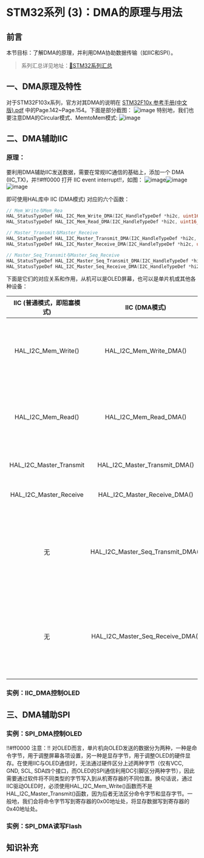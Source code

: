 # STM32系列 (3)：DMA的原理与用法 

## 前言
本节目标：了解DMA的原理，并利用DMA协助数据传输（如IIC和SPI）。  
>系列汇总详见地址：[📕STM32系列汇总](Blogs/STM32/STM32系列汇总.md)

## 一、DMA原理及特性
对于STM32F103x系列，官方对其DMA的说明在 [STM32F10x 参考手册(中文版).pdf](/static/uploads/2024/5/30/764d9b9b210b4c052c24837bf24e0398.pdf) 中的Page.142~Page.154。下面是部分截图：
![image](/static/uploads/2024/5/30/2620acc32a8f60157215d73032b29ae6.png)
特别地，我们也要注意DMA的Circular模式、MemtoMem模式:
![image](/static/uploads/2024/5/30/0bee07ed03800efc07379c71416e705b.png)

## 二、DMA辅助IIC
### 原理：
要利用DMA辅助IIC发送数据，需要在常规IIC通信的基础上，添加一个 DMA (IIC_TX)，并!!#ff0000 打开 IIC event interrupt!!，如图：
![image](/static/uploads/2024/5/29/f5105812ffef0d84f5268dd84d45f89b.png)![image](/static/uploads/2024/5/29/9be78ae3dc015cf74ba9b85c2704f1a3.png)![image](/static/uploads/2024/5/30/9c5bc76f0e95214cba6663fc17b83a1c.png)

即可使用HAL库中 IIC (DMA模式) 对应的六个函数：
```c
// Mem_Write与Mem_Rea
HAL_StatusTypeDef HAL_I2C_Mem_Write_DMA(I2C_HandleTypeDef *hi2c, uint16_t DevAddress, uint16_t MemAddress, uint16_t MemAddSize, uint8_t *pData, uint16_t Size);
HAL_StatusTypeDef HAL_I2C_Mem_Read_DMA(I2C_HandleTypeDef *hi2c, uint16_t DevAddress, uint16_t MemAddress, uint16_t MemAddSize, uint8_t *pData, uint16_t Size);

// Master_Transmit与Master_Receive
HAL_StatusTypeDef HAL_I2C_Master_Transmit_DMA(I2C_HandleTypeDef *hi2c, uint16_t DevAddress, uint8_t *pData, uint16_t Size);
HAL_StatusTypeDef HAL_I2C_Master_Receive_DMA(I2C_HandleTypeDef *hi2c, uint16_t DevAddress, uint8_t *pData, uint16_t Size);

// Master_Seq_Transmit与Master_Seq_Receive
HAL_StatusTypeDef HAL_I2C_Master_Seq_Transmit_DMA(I2C_HandleTypeDef *hi2c, uint16_t DevAddress, uint8_t *pData, uint16_t Size, uint32_t XferOptions);
HAL_StatusTypeDef HAL_I2C_Master_Seq_Receive_DMA(I2C_HandleTypeDef *hi2c, uint16_t DevAddress, uint8_t *pData, uint16_t Size, uint32_t XferOptions);
```

下面是它们的对应关系和作用，从机可以是OLED屏幕，也可以是单片机或其他各种设备：  

| IIC (普通模式，即阻塞模式) | IIC (DMA模式) | 作用 |
| :-----: | :---------: | :---------: |
| HAL_I2C_Mem_Write() | HAL_I2C_Mem_Write_DMA() | 主机（单片机）在从机（OLED）寄存器指定位置写入数据 |
| HAL_I2C_Mem_Read() | HAL_I2C_Mem_Read_DMA() | 主机（单片机）在从机（OLED）寄存器指定位置读出数据 |
| HAL_I2C_Master_Transmit  | HAL_I2C_Master_Transmit_DMA() | 主机向从机发送数据 |
|HAL_I2C_Master_Receive | HAL_I2C_Master_Receive_DMA() | 主机接受从机发来的数据 |
|无| HAL_I2C_Master_Seq_Transmit_DMA() | 主机用连续模式向从机发送数据（发送一次数据完毕后，立刻开启下一次发送） |
|无| HAL_I2C_Master_Seq_Receive_DMA() | 主机用连续模式接收从机发来的数据（接收一次数据完毕后，立刻开启下一次接收） |

### 实例：IIC_DMA控制OLED

## 三、DMA辅助SPI

### 实例：SPI_DMA控制OLED
!!#ff0000 注意：!!
对OLED而言，单片机向OLED发送的数据分为两种，一种是命令字节，用于调整屏幕各项设置，另一种是显存字节，用于调整OLED的硬件显存。在使用IIC与OLED通信时，无法通过硬件区分上述两种字节（仅有VCC, GND, SCL, SDA四个接口，而OLED的SPI通信利用DC引脚区分两种字节），因此需要通过软件将不同类型的字节写入到从机寄存器的不同位置。换句话说，通过IIC驱动OLED时，必须使用HAL_I2C_Mem_Write()函数而不是HAL_I2C_Master_Transmit()函数，因为后者无法区分命令字节和显存字节。一般地，我们会将命令字节写到寄存器的0x00地址处，将显存数据写到寄存器的0x40地址处。

### 实例：SPI_DMA读写Flash
## 知识补充




